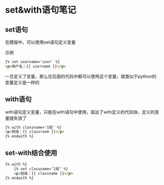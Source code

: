 # set&with语句笔记
## set语句
在模版中，可以使用set语句定义变量

示例
```html
{% set username='user' %}
<p>用户名：{{ username }}</p>
```
一旦定义了变量，那么在后面的代码中都可以使用这个变量，就类似于python的变量定义是一样的

## with语句
with语句定义变量，只能在with语句中使用，超出了with定义的代码快，定义的变量就失效了
```html
{% with classname='1班' %}
<p>班级：{{ classroom }}</p>
{% endwith %}
```

## set-with结合使用
```html
{% with %}
    {% set classname=‘1班’ %}
    <p>班级：{{ classname }}</p>
{% endwith %}
```